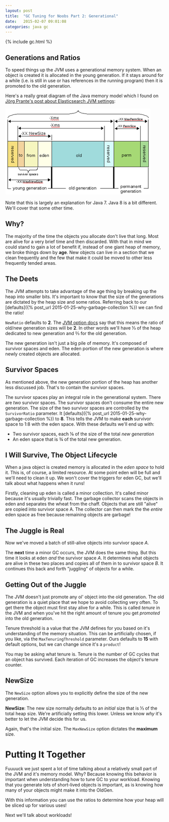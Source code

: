 ```yaml
---
layout: post
title:  "GC Tuning for Noobs Part 2: Generational"
date:   2015-02-07 09:01:08
categories: java gc
---
```


{% include gc.html %}

## Generations and Ratios

To speed things up the JVM uses a generational memory system. When an object is created it is allocated in the young generation. If it stays around for a while (i.e. is still in use or has references in the running program) then it is promoted to the old generation.

Here's a really great diagram of the Java memory model which I found on [Jörg Prante's post about Elasticsearch JVM settings](http://jprante.github.io/2012/11/28/Elasticsearch-Java-Virtual-Machine-settings-explained.html):

![Java Memory Model!](/assets/images/jvm-memory-model.png)

Note that this is largely an explanation for Java 7. Java 8 is a bit different. We'll cover that some other time.

## Why?

The majority of the time the objects you allocate don't live that long. Most are alive for a very brief time and then discarded. With that in mind we could stand to gain a lot of benefit if, instead of one giant heap of memory, we broke things down by **age**. New objects can live in a section that we clean frequently and the few that make it could be moved to other less frequently tended areas.

## The Deets

The JVM attempts to take advantage of the age thing by breaking up the heap into smaller bits. It's important to know that the size of the generations are dictated by the heap size and some ratios. Referring back to our [defaults]({% post_url 2015-01-25-why-garbage-collection %}) we can find the ratio!

`NewRatio` defaults to **2**. The [JVM option docs](http://www.oracle.com/technetwork/java/javase/tech/vmoptions-jsp-140102.html) say that this means the ratio of old/new generation sizes will be **2**. In other words we'll have &#8531; of the heap dedicated to new generation and &#8532; for the old generation.

The new generation isn't just a big pile of memory. It's composed of survivor spaces and eden. The eden portion of the new generation is where newly created objects are allocated.

## Survivor Spaces

As mentioned above, the new generation portion of the heap has another less discussed job. That's to contain the survivor spaces.

The survivor spaces play an integral role in the generational system. There are *two* survivor spaces. The survivor spaces don't consume the entire new generation. The size of the two survivor spaces are controlled by the `SurvivorRatio` parameter. It [defaults]({% post_url 2015-01-25-why-garbage-collection %}) to **8**. This tells the JVM to make **each** survivor space to 1:8 with the eden space. With these defaults we'll end up with:

* Two survivor spaces, each &#8539; of the size of the total *new generation*
* An eden space that is &frac34; of the total new generation.

## I Will Survive, The Object Lifecycle

When a java object is created memory is allocated in the *eden space* to hold it. This is, of course, a limited resource. At some point eden will be full and we'll need to clean it up. We won't cover the triggers for eden GC, but we'll talk about what happens when it runs!

Firstly, cleaning up eden is called a minor collection. It's called minor because it's usually trivially fast. The garbage collector scans the objects in eden and separates the wheat from the chaff. Objects that are still "alive" are copied into survivor space A. The collector can then mark the the *entire* eden space as free because remaining objects are garbage!

## The Juggle is Real

Now we've moved a batch of still-alive objects into survivor space *A*.

The **next** time a minor GC occurs, the JVM does the same thing. But this time it looks at eden *and* the survivor space *A*. It determines what objects are alive in these two places and copies all of them in to survivor space *B*. It continues this back and forth "juggling" of objects for a while.

## Getting Out of the Juggle

The JVM doesn't just promote any ol' object into the old generation. The old generation is a quiet place that we hope to avoid collecting very often. To get there the object must first stay alive for a while. This is called *tenure* in the JVM and when you've hit the right amount of tenure you get *promoted* into the old generation.

Tenure threshold is a value that the JVM defines for you based on it's understanding of the memory situation. This can be artificially chosen, if you like, via the `MaxTenuringThreshold` parameter. Ours defaults
to **15** with default options, but we can change since it's a `product`!

You may be asking what tenure is. Tenure is the number of GC cycles that an object has survived. Each iteration of GC increases the object's tenure counter.

## NewSize

The `NewSize` option allows you to explicitly define the size of the new generation.

**NewSize**: The new size normally defaults to an *initial* size that is &#8531; of the total heap size. We're artificially setting this lower. Unless we know *why* it's better to let the JVM decide this for us.

Again, that's the initial size. The `MaxNewSize` option dictates the **maximum** size.

# Putting It Together

Fuuuuck we just spent a lot of time talking about a relatively small part of the JVM and it's memory model.  Why? Because knowing this behavior is important when understanding how to tune GC to your workload. Knowing that you generate lots of short-lived objects is important, as is knowing how many of your objects might make it into the OldGen.

With this information you can use the ratios to determine how your heap will be sliced up for various uses!

Next we'll talk about workloads!

